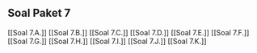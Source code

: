 
## Soal Paket 7

[[Soal 7.A.]]
[[Soal 7.B.]]
[[Soal 7.C.]]
[[Soal 7.D.]]
[[Soal 7.E.]]
[[Soal 7.F.]]
[[Soal 7.G.]]
[[Soal 7.H.]]
[[Soal 7.I.]]
[[Soal 7.J.]]
[[Soal 7.K.]]

